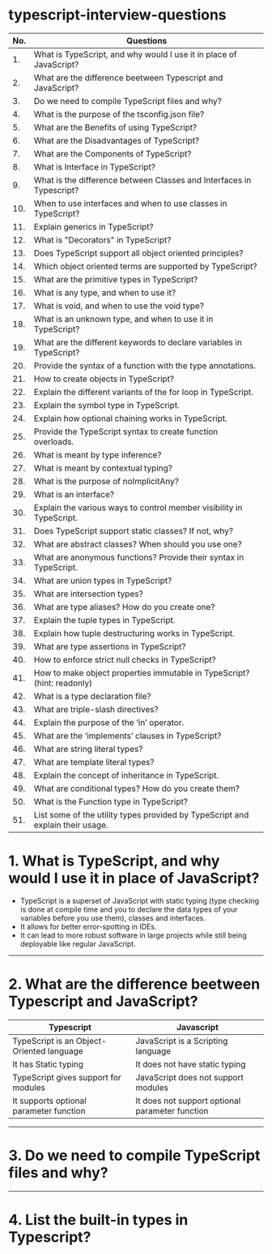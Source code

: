 # typescript-interview-questions

| No. | Questions |
| --- | --------- |
| 1.  | What is TypeScript, and why would I use it in place of JavaScript? |
| 2.  | What are the difference beetween Typescript and JavaScript? |
| 3.  | Do we need to compile TypeScript files and why? |
| 4.  | What is the purpose of the tsconfig.json file? |
| 5.  | What are the Benefits of using TypeScript? |
| 6.  | What are the Disadvantages of TypeScript? |
| 7.  | What are the Components of TypeScript? |
| 8.  | What is Interface in TypeScript? |
| 9.  | What is the difference between Classes and Interfaces in Typescript? |
| 10. | When to use interfaces and when to use classes in TypeScript? |
| 11. | Explain generics in TypeScript? |
| 12. | What is "Decorators" in TypeScript? |
| 13. | Does TypeScript support all object oriented principles? |
| 14. | Which object oriented terms are supported by TypeScript? |
| 15.	| What are the primitive types in TypeScript? |
| 16.	|	What is any type, and when to use it? |
| 17.	|	What is void, and when to use the void type? |
| 18.	|	What is an unknown type, and when to use it in TypeScript? |
| 19.	|	What are the different keywords to declare variables in TypeScript? |
| 20.	|	Provide the syntax of a function with the type annotations. |
| 21.	|	How to create objects in TypeScript? |
| 22. | Explain the different variants of the for loop in TypeScript. |
| 23. | Explain the symbol type in TypeScript. |
| 24. | Explain how optional chaining works in TypeScript. |
| 25. | Provide the TypeScript syntax to create function overloads. |
| 26. | What is meant by type inference? |
| 27. | What is meant by contextual typing? |
| 28. | What is the purpose of noImplicitAny? |
| 29. | What is an interface? |
| 30. | Explain the various ways to control member visibility in TypeScript. |
| 31. | Does TypeScript support static classes? If not, why? |
| 32. | What are abstract classes? When should you use one? |
| 33. | What are anonymous functions? Provide their syntax in TypeScript. |
| 34. | What are union types in TypeScript? |
| 35. | What are intersection types? |
| 36. | What are type aliases? How do you create one? |
| 37. | Explain the tuple types in TypeScript. |
| 38. | Explain how tuple destructuring works in TypeScript. |
| 39. | What are type assertions in TypeScript? |
| 40. | How to enforce strict null checks in TypeScript? |
| 41. | How to make object properties immutable in TypeScript? (hint: readonly) |
| 42. | What is a type declaration file? |
| 43. | What are triple-slash directives? |
| 44. | Explain the purpose of the ‘in’ operator. |
| 45. | What are the ‘implements’ clauses in TypeScript? |
| 46. | What are string literal types? |
| 47. | What are template literal types? |
| 48. | Explain the concept of inheritance in TypeScript. |
| 49. | What are conditional types? How do you create them? |
| 50. | What is the Function type in TypeScript? |
| 51.  | List some of the utility types provided by TypeScript and explain their usage. |

# 1. What is TypeScript, and why would I use it in place of JavaScript?

- TypeScript is a superset of JavaScript with static typing (type checking is done at compile time and you to declare the data types of your variables before you use them), classes and interfaces.
- It allows for better error-spotting in IDEs.
- It can lead to more robust software in large projects while still being deployable like regular JavaScript.

---

# 2. What are the difference beetween Typescript and JavaScript?

| Typescript | Javascript |
| --- | --------- |
|  TypeScript is an Object-Oriented language | JavaScript is a Scripting language |
|  It has Static typing | It does not have static typing |
|  TypeScript gives support for modules | JavaScript does not support modules |
|  It supports optional parameter function | It does not support optional parameter function |

---

# 3. Do we need to compile TypeScript files and why? 

---

# 4. List the built-in types in Typescript?
